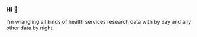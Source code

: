 ### Hi 👋

I'm wrangling all kinds of health services research data with by day and any other data by night. 
